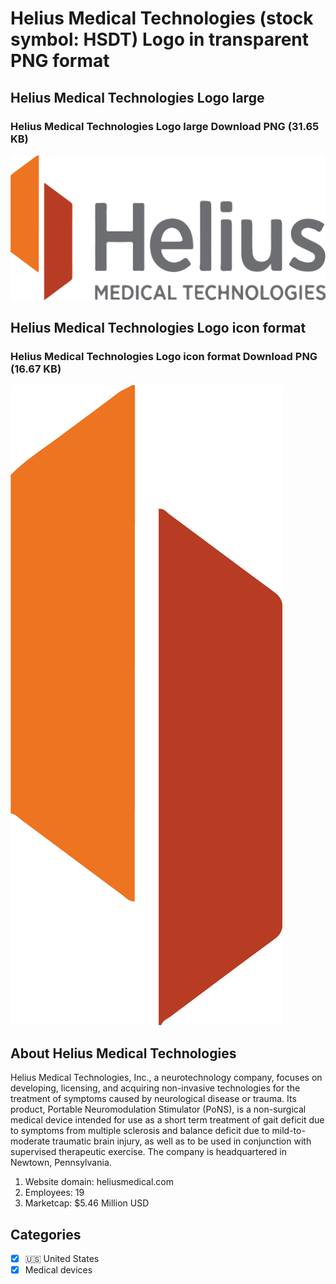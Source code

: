# Helius Medical Technologies (stock symbol: HSDT) Logo in transparent PNG format

## Helius Medical Technologies Logo large

### Helius Medical Technologies Logo large Download PNG (31.65 KB)

![Helius Medical Technologies Logo large Download PNG (31.65 KB)](/img/orig/HSDT_BIG-345a3627.png)

## Helius Medical Technologies Logo icon format

### Helius Medical Technologies Logo icon format Download PNG (16.67 KB)

![Helius Medical Technologies Logo icon format Download PNG (16.67 KB)](/img/orig/HSDT-4336dba3.png)

## About Helius Medical Technologies

Helius Medical Technologies, Inc., a neurotechnology company, focuses on developing, licensing, and acquiring non-invasive technologies for the treatment of symptoms caused by neurological disease or trauma. Its product, Portable Neuromodulation Stimulator (PoNS), is a non-surgical medical device intended for use as a short term treatment of gait deficit due to symptoms from multiple sclerosis and balance deficit due to mild-to-moderate traumatic brain injury, as well as to be used in conjunction with supervised therapeutic exercise. The company is headquartered in Newtown, Pennsylvania.

1. Website domain: heliusmedical.com
2. Employees: 19
3. Marketcap: $5.46 Million USD


## Categories
- [x] 🇺🇸 United States
- [x] Medical devices
